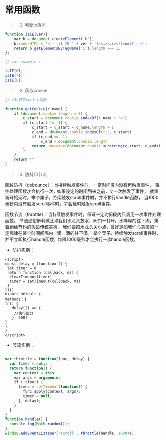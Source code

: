 # 常用函数

> 1.  判断ie版本
```javascript
function isIE(ver){
	var b = document.createElement('b');
	b.innerHTML = '<!--[if IE ' + ver + ']><i></i><![endif]-->';
	return b.getElementsByTagName('i').length === 1;
};

// for example : 

isIE(6);
isIE(7);
isIE(8);
```

> 2. 获取cookie
```javascript
// w3c获取cookie函数

function getCookie(c_name) {
	if (document.cookie.length > 0) {
		c_start = document.cookie.indexOf(c_name + "=")
		if (c_start != -1) {
			c_start = c_start + c_name.length + 1
			c_end = document.cookie.indexOf(";", c_start)
			if (c_end == -1)
				c_end = document.cookie.length
			return unescape(document.cookie.substring(c_start, c_end))
		}
	}
	return ""
}

```

> 3. 防抖和节流

函数防抖（debounce）：当持续触发事件时，一定时间段内没有再触发事件，
事件处理函数才会执行一次，如果设定的时间到来之前，又一次触发了事件，
就重新开始延时。举个栗子，持续触发scroll事件时，并不执行handle函数，
当1000毫秒内没有触发scroll事件时，才会延时触发scroll事件。

函数节流（throttle）：当持续触发事件时，保证一定时间段内只调用一次事件处理函数。
节流通俗解释就比如我们水龙头放水，阀门一打开，水哗哗的往下流，秉着勤俭节约的优良传统美德，
我们要把水龙头关小点，最好是如我们心意按照一定规律在某个时间间隔内一滴一滴的往下滴。
举个栗子，持续触发scroll事件时，并不立即执行handle函数，每隔1000毫秒才会执行一次handle函数。

- 防抖实例：

```vue
<script>
const delay = (function () {
 let timer = 0
 return function (callback, ms) {
  clearTimeout(timer)
  timer = setTimeout(callback, ms)
 }
})()
export default {
methods：{
fn() {
   delay(() => {
    //执行部分
   }, 500)
}
}
}
</script>
```

- 节流实例：

```javascript

var throttle = function(func, delay) {      
  var timer = null;      
  return function() {        
    var context = this;        
    var args = arguments;        
    if (!timer) {          
      timer = setTimeout(function() {            
        func.apply(context, args);            
        timer = null;          
      }, delay);        
    }      
  }    
}    
function handle() {      
  console.log(Math.random());    
}    
window.addEventListener('scroll', throttle(handle, 1000));


```